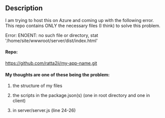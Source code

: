 ## Description

I am trying to host this on Azure and coming up with the following error. This repo contains ONLY the necessary files (I think) to solve this problem.

Error: ENOENT: no such file or directory, stat '/home/site/wwwroot/server/dist/index.html'

#### Repo: 

https://github.com/ratta2ii/my-app-name.git

#### My thoughts are one of these being the problem: 

1. the structure of my files

2.  the scripts in the package.json(s) (one in root directory and one in client)

3. in server/server.js (line 24-26) 




